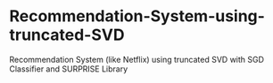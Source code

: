 # Recommendation-System-using-truncated-SVD
Recommendation System (like Netflix) using truncated SVD with SGD Classifier and SURPRISE Library
